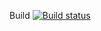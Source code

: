 Build [![Build status](https://ci.appveyor.com/api/projects/status/hqn08y0sqh704idx?svg=true)](https://ci.appveyor.com/project/rude-and-not-ginger/selenium)
